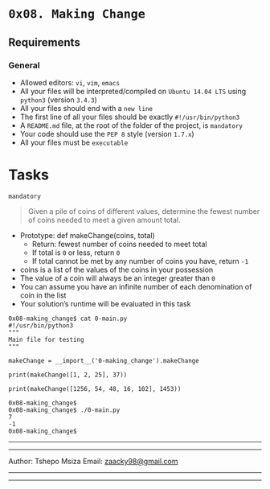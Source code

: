 # ```0x08. Making Change```


## Requirements

### General

- Allowed editors: `vi`, `vim`, `emacs`
- All your files will be interpreted/compiled on `Ubuntu 14.04 LTS` using `python3` (version `3.4.3`)
- All your files should end with a `new line`
- The first line of all your files should be exactly `#!/usr/bin/python3`
- A `README.md` file, at the root of the folder of the project, is `mandatory`
- Your code should use the `PEP 8` style (version `1.7.x`)
- All your files must be `executable`

# Tasks

````mandatory````

> Given a pile of coins of different values, determine the fewest number of coins needed to meet a given amount total.

- Prototype: def makeChange(coins, total)
    - Return: fewest number of coins needed to meet total
    - If total is `0` or less, return `0`
    - If total cannot be met by any number of coins you have, return `-1`
- coins is a list of the values of the coins in your possession
- The value of a coin will always be an integer greater than `0`
- You can assume you have an infinite number of each denomination of coin in the list
- Your solution’s runtime will be evaluated in this task

```
0x08-making_change$ cat 0-main.py
#!/usr/bin/python3
"""
Main file for testing
"""

makeChange = __import__('0-making_change').makeChange

print(makeChange([1, 2, 25], 37))

print(makeChange([1256, 54, 48, 16, 102], 1453))

0x08-making_change$
0x08-making_change$ ./0-main.py
7
-1
0x08-making_change$

```

--------------------------------------------------------------------------------
--------------------------------------------------------------------------------

Author: Tshepo Msiza 
Email: zaacky98@gmail.com

--------------------------------------------------------------------------------
--------------------------------------------------------------------------------

